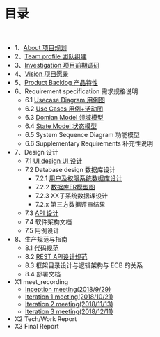 # [](#TOC)目录

&nbsp;&nbsp; 

* 1、[About 项目规划](01_About.md)
* 2、[Team profile 团队组建](02_team_profile.md)
* 3、[Investigation 项目前期调研](03_Investigation.md)
* 4、[Vision 项目愿景](04_vision.md)
* 5、[Product Backlog 产品特性](05_product_backlog.md)
* 6、Requirement specification 需求规格说明
    - 6.1 [Usecase Diagram 用例图](06_01_usecase_diagram.md)
    - 6.2 [Use Cases 用例+活动图](06_02_usecase.md)
    - 6.3 [Domian Model 领域模型](06_03_Domain_model.md)
    - 6.4 [State Model 状态模型](06_04_State_Model.md)
    - 6.5 System Sequence Diagram 功能模型
    - 6.6 Supplementary Requirements 补充性说明
* 7、Design 设计
    - 7.1 [UI design UI 设计](07_01_UI_design.md)
    - 7.2 Database design 数据库设计
        - 7.2.1 [用户及权限系统数据库设计](07_02_01_database_design.md)
        - 7.2.2 [数据库ER模型图](07_02_02_database_ER.md)
        - 7.2.3 XX子系统数据课设计
        - 7.2.x 第三方数据评审结果
    - 7.3 [API 设计](07_03_API_design.md)
    - 7.4 软件架构文档
    - 7.5 用例设计
* 8、生产规范与指南
    - 8.1 [代码规范](08_01_Code_Standard.md)
    - 8.2 [REST API设计规范](08_02_RESTAPI_design_standard.md)
    - 8.3 框架目录设计与逻辑架构与 ECB 的关系
    - 8.4 部署文档
* X1 meet_recording
    - [Inception meeting(2018/9/29)](X1-inception-meeting.md)
    - [Iteration 1 meeting(2018/10/21)](X1-iteration1-meeting.md)
    - [Iteration 2 meeting(2018/11/13)](X1-iteration2-meeting.md)
    - [Iteration 3 meeting(2018/12/11)](X1-iteration3-meeting.md)
* X2 Tech/Work Report
* X3 Final Report
